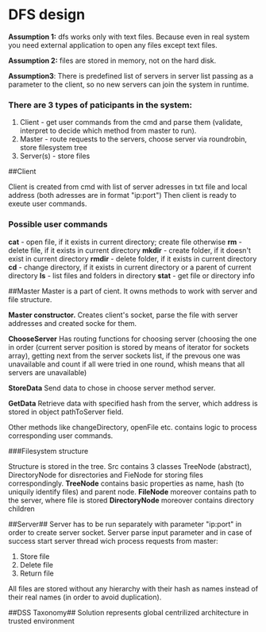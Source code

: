 # DFS design

**Assumption 1:** dfs works only with text files. Because even in real system you need external application to open any files except text files.

**Assumption 2:** files are stored in memory, not on the hard disk.

**Assumption3**: There is predefined list of servers in server list passing as a parameter to the client, so no new servers can join the system in runtime.

### There are 3 types of paticipants in the system:
1. Client - get user commands from the cmd and parse them (validate, interpret to decide which method from master to run).
2. Master - route requests to the servers, choose server via roundrobin, store filesystem tree
3. Server(s) - store files

##Client

Client is created from cmd with list of server adresses in txt file and local address (both adresses are in format "ip:port")
Then client is ready to exeute user commands.

### Possible user commands

**cat** - open file, if it exists in current directory; create file otherwise
**rm** - delete file, if it exists in current directory
**mkdir** - create folder, if it doesn't exist in current directory
**rmdir** - delete folder, if it exists in current directory
**cd** - change directory, if it exists in current directory or a parent of current directory
**ls** - list files and folders in directory
**stat** - get file or directory info

##Master
Master is a part of cient. It owns methods to work with server and file structure.

**Master constructor.** Creates client's socket, parse the file with server addresses and created socke for them.

**ChooseServer** Has routing functions for choosing server (choosing the one in order (current server position is stored by means of iterator for sockets array), getting next from the server sockets list, if the prevous one was unavailable and count if all were tried in one round, whish means that all servers are unavailable)

**StoreData** Send data to chose in choose server method server.

**GetData** Retrieve data with specified hash from the server, which address is stored in object pathToServer field.

Other methods like changeDirectory, openFile etc. contains logic to process corresponding user commands.

###Filesystem structure

Structure is stored in the tree. Src contains 3 classes TreeNode (abstract), DirectoryNode for disrectories and FieNode for storing files correspondingly. 
**TreeNode** contains basic properties as name, hash (to uniquily identify files) and parent node.
**FileNode** moreover contains path to the server, where file is stored
**DirectoryNode** moreover contains directory children

##Server##
Server has to be run separately with parameter "ip:port" in order to create server socket. Server parse input parameter and in case of success start server thread wich process requests from master: 
1. Store file
2. Delete file
3. Return file

All files are stored without any hierarchy with their hash as names instead of their real names (in order to avoid duplication). 

##DSS Taxonomy##
Solution represents global centrilized architecture in trusted environment





